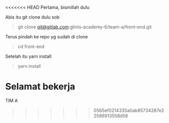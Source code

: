<<<<<<< HEAD
Pertama, bismillah dulu

Abis itu git clone dulu sob
> git clone git@gitlab.com:glints-academy-6/team-a/front-end.git

Terus pindah ke repo yg sudah di clone
> cd front-end

Setelah itu yarn install
> yarn install

Selamat bekerja
=======
TIM A
>>>>>>> 0565ef0214335a0ab85734287e22586913558d56
